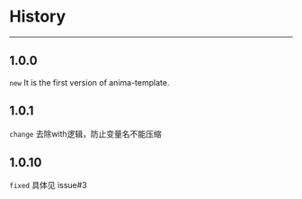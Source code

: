 # History

---

## 1.0.0

`new` It is the first version of anima-template.

## 1.0.1

`change` 去除with逻辑，防止变量名不能压缩

## 1.0.10

`fixed` 具体见 issue#3
